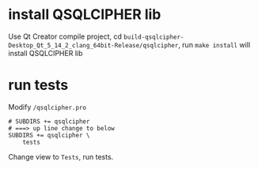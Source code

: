 # install QSQLCIPHER lib
Use Qt Creator compile project,
cd `build-qsqlcipher-Desktop_Qt_5_14_2_clang_64bit-Release/qsqlcipher`,
run `make install` will install QSQLCIPHER lib

# run tests
Modify `/qsqlcipher.pro`
```
# SUBDIRS += qsqlcipher
# ===> up line change to below
SUBDIRS += qsqlcipher \
    tests
```
Change view to `Tests`,
run tests.
